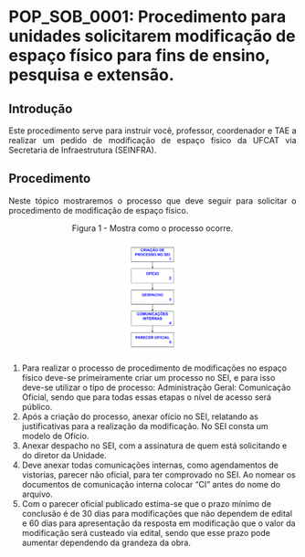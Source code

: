 <h1>POP_SOB_0001: Procedimento para unidades solicitarem modificação de espaço físico para fins de ensino, pesquisa e extensão.</h1>

<h2> Introdução </h2>

<p align="justify"> Este procedimento serve para instruir você, professor, coordenador e TAE a realizar um pedido de modificação de espaço físico da UFCAT via Secretaria de Infraestrutura (SEINFRA).</p>

<h2>Procedimento</h2>

<p align="justify">Neste tópico mostraremos o processo que deve seguir para solicitar o procedimento de modificação de espaço físico.</p>

<p align="center">Figura 1 - Mostra como o processo ocorre.</p>
<p align="center"><img src="/POP/POSOB0001/FLUXOGRAMA SOB.svg" width="20%" alt="Resultado do list"></p>

<body>
<ol>
<li>Para realizar o processo de procedimento de modificações no espaço físico deve-se primeiramente criar um processo no SEI, e para isso deve-se utilizar o tipo de processo: Administração Geral: Comunicação Oficial, sendo que para todas essas etapas o nível de acesso será público. 
</li>
<li>Após a criação do processo, anexar ofício no SEI, relatando as justificativas para a realização da modificação. No SEI consta um modelo de Ofício. 
</li>
<li> Anexar despacho no SEI, com a assinatura de quem está solicitando e do diretor da Unidade. 
</li>
<li>Deve anexar todas comunicações internas, como agendamentos de vistorias, parecer não oficial, para ter comprovado no SEI. Ao nomear os documentos de comunicação interna colocar “CI” antes do nome do arquivo. 
</li>
<li> Com o parecer oficial publicado estima-se que o prazo mínimo de conclusão é de 30 dias para modificações que não dependem de edital e 60 dias para apresentação da resposta em modificação que o valor da modificação será custeado via edital, sendo que esse prazo pode aumentar dependendo da grandeza da obra. 
</li>
</ol>
</body>


